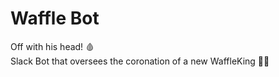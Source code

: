 # Waffle Bot
Off with his head! 🩸 <br>
Slack Bot that oversees the coronation of a new WaffleKing 🧇👑
